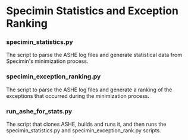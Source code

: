 # Specimin Statistics and Exception Ranking

### specimin_statistics.py
The script to parse the ASHE log files and generate statistical data from Specimin's minimization process.

### specimin_exception_ranking.py
The script to parse the ASHE log files and generate a ranking of the exceptions that occurred during the minimization process.

### run_ashe_for_stats.py
The script that clones ASHE, builds and runs it, and then runs the specimin_statistics.py and specimin_exception_rank.py scripts.